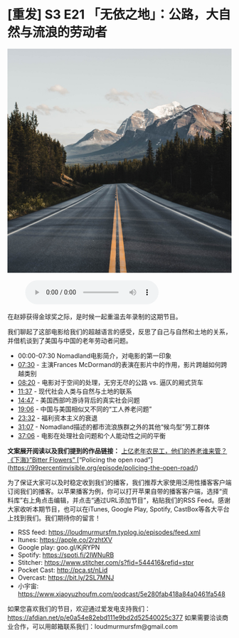 # [重发] S3 E21 「无依之地」：公路，大自然与流浪的劳动者

![](./image.jpeg)

<figure>
    <figcaption></figcaption>
    <audio
        controls
        src="./audio.mp3">
            Your browser does not support the
            <code>audio</code> element.
    </audio>
</figure>

<p>在赵婷获得金球奖之际，是时候一起重温去年录制的这期节目。</p>
<p>我们聊起了这部电影给我们的超越语言的感受，反思了自己与自然和土地的关系，并借机谈到了美国与中国的老年劳动者问题。</p>
<div class="block-list"><ul>
<li>00:00-07:30 Nomadland电影简介，对电影的第一印象</li>
<li><a href="https://loudmurmursfm.com/feed/audio.xml#t=07:30">07:30</a> - 主演Frances McDormand的表演在影片中的作用，影片跨越如何跨越类别</li>
<li><a href="https://loudmurmursfm.com/feed/audio.xml#t=08:20">08:20</a> - 电影对于空间的处理，无穷无尽的公路 vs. 逼仄的厢式货车</li>
<li><a href="https://loudmurmursfm.com/feed/audio.xml#t=11:37">11:37</a> - 现代社会人类与自然与土地的联系</li>
<li><a href="https://loudmurmursfm.com/feed/audio.xml#t=14:47">14:47</a> - 美国西部吟游诗背后的真实社会问题</li>
<li><a href="https://loudmurmursfm.com/feed/audio.xml#t=19:06">19:06</a> - 中国与美国相似又不同的“工人养老问题”</li>
<li><a href="https://loudmurmursfm.com/feed/audio.xml#t=23:32">23:32</a> - 福利资本主义的衰退</li>
<li><a href="https://loudmurmursfm.com/feed/audio.xml#t=31:07">31:07</a> - Nomadland描述的都市流浪族群之外的其他“候鸟型”劳工群体</li>
<li><a href="https://loudmurmursfm.com/feed/audio.xml#t=37:06">37:06</a> - 电影在处理社会问题和个人能动性之间的平衡</li>
</ul>
</div><p><strong>文案展开阅读以及我们提到的作品链接：</strong>
<a href="https://www.thepaper.cn/newsDetail_forward_1337242">上亿老年农民工，他们的养老谁来管？</a>
<a href="https://www.youtube.com/watch?v=Z788IgjZDaY">《下海》”Bitter Flowers” </a> 
[“Policing the open road”] (<a href="https://99percentinvisible.org/episode/policing-the-open-road/">https://99percentinvisible.org/episode/policing-the-open-road/</a>)</p>
<p>为了保证大家可以及时稳定收到我们的播客，我们推荐大家使用泛用性播客客户端订阅我们的播客。以苹果播客为例，你可以打开苹果自带的播客客户端，选择“资料库”右上角点击编辑，并点击“通过URL添加节目”，粘贴我们的RSS Feed。感谢大家收听本期节目，也可以在iTunes, Google Play, Spotify, CastBox等各大平台上找到我们。我们期待你的留言！</p>
<div class="block-list"><ul>
<li>RSS feed: <a href="https://loudmurmursfm.typlog.io/episodes/feed.xml">https://loudmurmursfm.typlog.io/episodes/feed.xml</a></li>
<li>Itunes: <a href="https://apple.co/2rzhtXV">https://apple.co/2rzhtXV</a></li>
<li>Google play: goo.gl/KjRYPN</li>
<li>Spotify: <a href="https://spoti.fi/2IWNuRB">https://spoti.fi/2IWNuRB</a></li>
<li>Stitcher: <a href="https://www.stitcher.com/s?fid=544416&amp;refid=stpr">https://www.stitcher.com/s?fid=544416&amp;refid=stpr</a></li>
<li>Pocket Cast: <a href="http://pca.st/nLid">http://pca.st/nLid</a></li>
<li>Overcast: <a href="https://bit.ly/2SL7MNJ">https://bit.ly/2SL7MNJ</a></li>
<li>小宇宙: <a href="https://www.xiaoyuzhoufm.com/podcast/5e280fab418a84a0461fa548">https://www.xiaoyuzhoufm.com/podcast/5e280fab418a84a0461fa548</a></li>
</ul>
</div><p>如果您喜欢我们的节目，欢迎通过爱发电支持我们：
<a href="https://afdian.net/p/e0a54e82ebd111e9bd2d52540025c377">https://afdian.net/p/e0a54e82ebd111e9bd2d52540025c377</a>
如果需要洽谈商业合作，可以用邮箱联系我们：loudmurmursfm@gmail.com</p>
